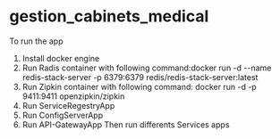# gestion_cabinets_medical
To run the app 
1) Install docker engine 
2) Run Radis container with following command:docker run -d --name redis-stack-server -p 6379:6379 redis/redis-stack-server:latest
3) Run  Zipkin container with following command: docker run -d -p 9411:9411 openzipkin/zipkin
4) Run ServiceRegestryApp 
5) Run ConfigServerApp
6) Run API-GatewayApp 
Then run differents Services apps 
